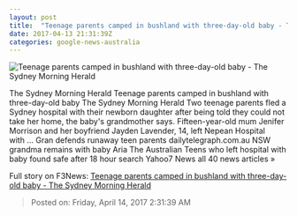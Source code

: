 ```yaml
---
layout: post
title:  "Teenage parents camped in bushland with three-day-old baby - The Sydney Morning Herald"
date: 2017-04-13 21:31:39Z
categories: google-news-australia
---
```


![Teenage parents camped in bushland with three-day-old baby - The Sydney Morning Herald](http://www.smh.com.au/content/dam/images/g/v/k/7/4/z/image.related.articleLeadwide.620x349.gvktoi.png/1492122705982.jpg)

The Sydney Morning Herald Teenage parents camped in bushland with three-day-old baby The Sydney Morning Herald Two teenage parents fled a Sydney hospital with their newborn daughter after being told they could not take her home, the baby's grandmother says. Fifteen-year-old mum Jenifer Morrison and her boyfriend Jayden Lavender, 14, left Nepean Hospital with ... Gran defends runaway teen parents dailytelegraph.com.au NSW grandma remains with baby Aria The Australian Teens who left hospital with baby found safe after 18 hour search Yahoo7 News all 40 news articles »


Full story on F3News: [Teenage parents camped in bushland with three-day-old baby - The Sydney Morning Herald](http://www.f3nws.com/n/cVJDYH)

> Posted on: Friday, April 14, 2017 2:31:39 AM
